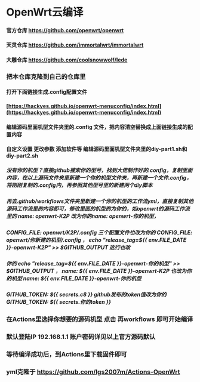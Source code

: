 # OpenWrt云编译

#### 官方仓库 https://github.com/openwrt/openwrt
#### 天灵仓库 https://github.com/immortalwrt/immortalwrt
#### 大雕仓库 https://github.com/coolsnowwolf/lede

### 把本仓库克隆到自己的仓库里
#### 打开下面链接生成.config配置文件
#### [https://hackyes.github.io/openwrt-menuconfig/index.html](https://hackyes.github.io/openwrt-menuconfig/index.html)
#### 编辑源码里面机型文件夹里的.config 文件，把内容清空替换成上面链接生成的配置内容
#### 自定义设置 更改参数 添加软件等 编辑源码里面机型文件夹里的diy-part1.sh和diy-part2.sh

##### 没有你的机型？直接github搜索你的型号，找到大佬制作好的.config，复制里面内容，在以上源码文件夹里新建一个你的机型文件夹，再新建一个文件.config，将刚刚复制的.config内，再参照其他型号里的新建两个diy脚本
##### 再去.github/workflows文件夹里新建一个你的机型的工作流yml，直接复制其他源码工作流里的内容即可，修改里面的机型的为你的，如openwrt的源码工作流里的 name: openwrt-K2P 改为你的name: openwrt-你的机型，
##### CONFIG_FILE: openwrt/K2P/.config  三个配置文件也改为你的 CONFIG_FILE: openwrt/你新建的机型/.config ， echo "release_tag=${{ env.FILE_DATE }}-openwrt-K2P" >> $GITHUB_OUTPUT 这行也改
##### 你的 echo "release_tag=${{ env.FILE_DATE }}-openwrt-你的机型" >> $GITHUB_OUTPUT  ， name: ${{ env.FILE_DATE }}-openwrt-K2P 也改为你的机型 name: ${{ env.FILE_DATE }}-openwrt-你的机型
##### GITHUB_TOKEN: ${{ secrets.c8 }} github发布的token值改为你的 GITHUB_TOKEN: ${{ secrets.你的token }}

### 在Actions里选择你想要的源码机型 点击 再workflows 即可开始编译

### 默认登陆IP 192.168.1.1 账户密码详见以上官方源码默认

### 等待编译成功后，到Actions里下载固件即可
### yml克隆于 https://github.com/lgs2007m/Actions-OpenWrt
